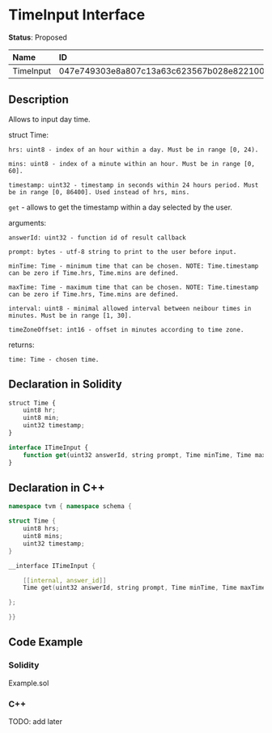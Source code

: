 # TimeInput Interface

**Status**: Proposed

| Name         | ID                                                                |
| :--------    | :---------------------------------------------------------------- |
| TimeInput    | 047e749303e8a807c13a63c623567b028e822100805d9e6096aad71ada8ef27f  |


## Description

Allows to input day time.

struct Time:

    hrs: uint8 - index of an hour within a day. Must be in range [0, 24).

    mins: uint8 - index of a minute within an hour. Must be in range [0, 60].

    timestamp: uint32 - timestamp in seconds within 24 hours period. Must be in range [0, 86400]. Used instead of hrs, mins.


`get` - allows to get the timestamp within a day selected by the user.

arguments:

	answerId: uint32 - function id of result callback

    prompt: bytes - utf-8 string to print to the user before input.

    minTime: Time - minimum time that can be chosen. NOTE: Time.timestamp can be zero if Time.hrs, Time.mins are defined.
    
    maxTime: Time - maximum time that can be chosen. NOTE: Time.timestamp can be zero if Time.hrs, Time.mins are defined.

    interval: uint8 - minimal allowed interval between neibour times in minutes. Must be in range [1, 30].

    timeZoneOffset: int16 - offset in minutes according to time zone.

returns:

	time: Time - chosen time.

## Declaration in Solidity

```jsx
struct Time {
    uint8 hr;
    uint8 min;
    uint32 timestamp;
}

interface ITimeInput {
	function get(uint32 answerId, string prompt, Time minTime, Time maxTime, uint8 interval, int16 timeZoneOffset) external returns (Time time);
}
```

## Declaration in C++

```cpp
namespace tvm { namespace schema {

struct Time {
    uint8 hrs;
    uint8 mins;
    uint32 timestamp;
}

__interface ITimeInput {

	[[internal, answer_id]]
	Time get(uint32 answerId, string prompt, Time minTime, Time maxTime, uint8 interval, int16 timeZoneOffset);

};

}}
```

## Code Example

### Solidity

Example.sol

### C++

TODO: add later
